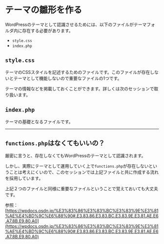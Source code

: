 # テーマの雛形を作る

WordPressのテーマとして認識させるためには、以下のファイルがテーマフォルダ内に存在する必要があります。

- `style.css`
- `index.php`

## `style.css`
テーマのCSSスタイルを記述するためのファイルです。このファイルが存在しないとテーマとして機能しないので重要なファイルの1つです。

テーマの情報などを掲載しておくことができます。詳しくは次のセッションで取り扱います。

## `index.php`
テーマの基礎となるファイルです。

---

## `functions.php`はなくてもいいの？
厳密に言うと、存在しなくてもWordPressのテーマとして認識されます。

しかし、実際にテーマとして運用していく上で`functions.php`が存在しないということは考えにくいので、このセッションでは上記ファイルと共に作成する流れを採用しています。

上記２つのファイルと同様に重要なファイルということで覚えておいても大丈夫です。

参照：[https://wpdocs.osdn.jp/%E3%83%86%E3%83%BC%E3%83%9E%E3%81%AE%E4%BD%9C%E6%88%90#.E3.83.86.E3.83.BC.E3.83.9E.E3.81.AE.E6.A7.8B.E9.80.A0](https://wpdocs.osdn.jp/%E3%83%86%E3%83%BC%E3%83%9E%E3%81%AE%E4%BD%9C%E6%88%90#.E3.83.86.E3.83.BC.E3.83.9E.E3.81.AE.E6.A7.8B.E9.80.A0)